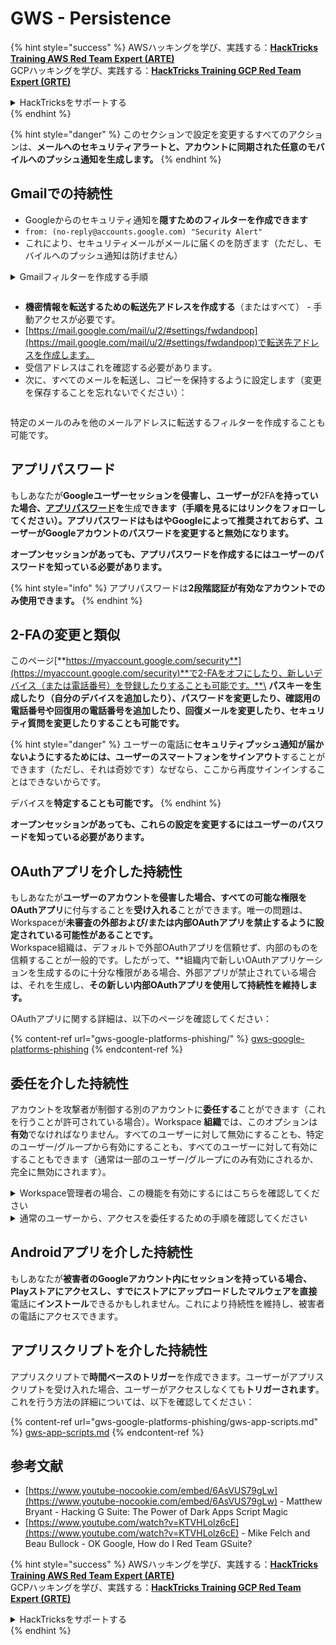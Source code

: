 # GWS - Persistence

{% hint style="success" %}
AWSハッキングを学び、実践する：<img src="../../.gitbook/assets/image (1) (1) (1).png" alt="" data-size="line">[**HackTricks Training AWS Red Team Expert (ARTE)**](https://training.hacktricks.xyz/courses/arte)<img src="../../.gitbook/assets/image (1) (1) (1).png" alt="" data-size="line">\
GCPハッキングを学び、実践する：<img src="../../.gitbook/assets/image (2).png" alt="" data-size="line">[**HackTricks Training GCP Red Team Expert (GRTE)**<img src="../../.gitbook/assets/image (2).png" alt="" data-size="line">](https://training.hacktricks.xyz/courses/grte)

<details>

<summary>HackTricksをサポートする</summary>

* [**サブスクリプションプラン**](https://github.com/sponsors/carlospolop)を確認してください！
* **💬 [**Discordグループ**](https://discord.gg/hRep4RUj7f)または[**Telegramグループ**](https://t.me/peass)に参加するか、**Twitter** 🐦 [**@hacktricks\_live**](https://twitter.com/hacktricks_live)**をフォローしてください。**
* **[**HackTricks**](https://github.com/carlospolop/hacktricks)および[**HackTricks Cloud**](https://github.com/carlospolop/hacktricks-cloud)のGitHubリポジトリにPRを提出してハッキングトリックを共有してください。**

</details>
{% endhint %}

{% hint style="danger" %}
このセクションで設定を変更するすべてのアクションは、**メールへのセキュリティアラートと、アカウントに同期された任意のモバイルへのプッシュ通知を生成します。**
{% endhint %}

## **Gmailでの持続性**

* Googleからのセキュリティ通知を**隠すためのフィルターを作成できます**
* `from: (no-reply@accounts.google.com) "Security Alert"`
* これにより、セキュリティメールがメールに届くのを防ぎます（ただし、モバイルへのプッシュ通知は防げません）

<details>

<summary>Gmailフィルターを作成する手順</summary>

(手順は[**こちら**](https://support.google.com/mail/answer/6579)から)

1. [Gmail](https://mail.google.com/)を開きます。
2. 上部の検索ボックスで、検索オプションを表示をクリックします ![photos tune](https://lh3.googleusercontent.com/cD6YR_YvqXqNKxrWn2NAWkV6tjJtg8vfvqijKT1_9zVCrl2sAx9jROKhLqiHo2ZDYTE=w36) .
3. 検索条件を入力します。検索が正しく機能したか確認するには、**検索**をクリックして表示されるメールを確認します。
4. 検索ウィンドウの下部で、**フィルターを作成**をクリックします。
5. フィルターに何をさせたいかを選択します。
6. **フィルターを作成**をクリックします。

現在のフィルターを確認する（削除するため）には、[https://mail.google.com/mail/u/0/#settings/filters](https://mail.google.com/mail/u/0/#settings/filters)を訪問してください。

</details>

<figure><img src="../../.gitbook/assets/image (331).png" alt=""><figcaption></figcaption></figure>

* **機密情報を転送するための転送先アドレスを作成する**（またはすべて） - 手動アクセスが必要です。
* [https://mail.google.com/mail/u/2/#settings/fwdandpop](https://mail.google.com/mail/u/2/#settings/fwdandpop)で転送先アドレスを作成します。
* 受信アドレスはこれを確認する必要があります。
* 次に、すべてのメールを転送し、コピーを保持するように設定します（変更を保存することを忘れないでください）：

<figure><img src="../../.gitbook/assets/image (332).png" alt=""><figcaption></figcaption></figure>

特定のメールのみを他のメールアドレスに転送するフィルターを作成することも可能です。

## アプリパスワード

もしあなたが**Googleユーザーセッションを侵害し、ユーザーが**2FA**を持っていた場合、**[**アプリパスワード**](https://support.google.com/accounts/answer/185833?hl=en)**を**生成**できます（手順を見るにはリンクをフォローしてください）。**アプリパスワードはもはやGoogleによって推奨されておらず、ユーザーが**Googleアカウントのパスワードを変更すると無効になります。**

**オープンセッションがあっても、アプリパスワードを作成するにはユーザーのパスワードを知っている必要があります。**

{% hint style="info" %}
アプリパスワードは**2段階認証が有効なアカウントでのみ使用できます。**
{% endhint %}

## 2-FAの変更と類似

このページ[**https://myaccount.google.com/security**](https://myaccount.google.com/security)**で2-FAをオフにしたり、新しいデバイス（または電話番号）を登録したりすることも可能です。**\
**パスキーを生成したり（自分のデバイスを追加したり）、パスワードを変更したり、確認用の電話番号や回復用の電話番号を追加したり、回復メールを変更したり、セキュリティ質問を変更したりすることも可能です。**

{% hint style="danger" %}
ユーザーの電話に**セキュリティプッシュ通知が届かないようにするためには、**ユーザーのスマートフォンを**サインアウト**することができます（ただし、それは奇妙です）なぜなら、ここから再度サインインすることはできないからです。

デバイスを**特定することも可能です。**
{% endhint %}

**オープンセッションがあっても、これらの設定を変更するにはユーザーのパスワードを知っている必要があります。**

## OAuthアプリを介した持続性

もしあなたが**ユーザーのアカウントを侵害した場合、**すべての可能な権限を**OAuthアプリ**に付与することを**受け入れる**ことができます。唯一の問題は、Workspaceが**未審査の外部および/または内部OAuthアプリを禁止するように設定されている可能性があることです。**\
Workspace組織は、デフォルトで外部OAuthアプリを信頼せず、内部のものを信頼することが一般的です。したがって、**組織内で新しいOAuthアプリケーションを生成するのに十分な権限がある場合、外部アプリが禁止されている場合は、それを生成し、**その新しい内部OAuthアプリを使用して持続性を維持します。**

OAuthアプリに関する詳細は、以下のページを確認してください：

{% content-ref url="gws-google-platforms-phishing/" %}
[gws-google-platforms-phishing](gws-google-platforms-phishing/)
{% endcontent-ref %}

## 委任を介した持続性

アカウントを攻撃者が制御する別のアカウントに**委任する**ことができます（これを行うことが許可されている場合）。Workspace **組織**では、このオプションは**有効**でなければなりません。すべてのユーザーに対して無効にすることも、特定のユーザー/グループから有効にすることも、すべてのユーザーに対して有効にすることもできます（通常は一部のユーザー/グループにのみ有効にされるか、完全に無効にされます）。

<details>

<summary>Workspace管理者の場合、この機能を有効にするにはこちらを確認してください</summary>

(情報は[ドキュメントからコピー](https://support.google.com/a/answer/7223765))

あなたの組織の管理者として（例えば、あなたの仕事や学校）、ユーザーが自分のGmailアカウントにアクセスを委任できるかどうかを制御します。すべての人にアカウントを委任するオプションを与えることができます。または、特定の部門の人々だけが委任を設定できるようにすることもできます。例えば、あなたは：

* 自分のGmailアカウントに管理アシスタントを委任者として追加し、彼らがあなたの代わりにメールを読み、送信できるようにします。
* グループ（例えば、営業部門）を委任者として追加し、全員が1つのGmailアカウントにアクセスできるようにします。

ユーザーは、同じ組織内の他のユーザーにのみアクセスを委任できます。ドメインや組織単位に関係なく。

#### 委任の制限と制約

* **ユーザーがGoogleグループに自分のメールボックスへのアクセスを付与できるようにする**オプション：このオプションを使用するには、委任されたアカウントのOUおよび各グループメンバーのOUで有効にする必要があります。このオプションが有効でないOUに属するグループメンバーは、委任されたアカウントにアクセスできません。
* 通常の使用では、40人の委任ユーザーが同時にGmailアカウントにアクセスできます。1人以上の委任者による平均以上の使用は、この数を減少させる可能性があります。
* Gmailに頻繁にアクセスする自動化プロセスも、同時にアカウントにアクセスできる委任者の数を減少させる可能性があります。これらのプロセスには、Gmailに頻繁にアクセスするAPIやブラウザ拡張機能が含まれます。
* 単一のGmailアカウントは最大1,000のユニークな委任者をサポートします。Groups内のグループは、制限に対して1つの委任者としてカウントされます。
* 委任はGmailアカウントの制限を増加させません。委任ユーザーがいるGmailアカウントは、標準のGmailアカウントの制限とポリシーを持っています。詳細については、[Gmailの制限とポリシー](https://support.google.com/a/topic/28609)を訪問してください。

#### ステップ1：ユーザーのGmail委任を有効にする

**始める前に：**特定のユーザーに設定を適用するには、彼らのアカウントを[組織単位](https://support.google.com/a/topic/1227584)に入れてください。

1. [Google管理コンソール](https://support.google.com/a/answer/182076)に[サインイン](https://admin.google.com/)します。

管理者アカウントを使用してサインインしてください。現在のアカウントCarlosPolop@gmail.comではありません。
2. 管理コンソールで、メニューに移動します ![](https://storage.googleapis.com/support-kms-prod/JxKYG9DqcsormHflJJ8Z8bHuyVI5YheC0lAp)![次に](https://storage.googleapis.com/support-kms-prod/Th2Tx0uwPMOhsMPn7nRXMUo3vs6J0pto2DTn)![](https://storage.googleapis.com/support-kms-prod/ocGtUSENh4QebLpvZcmLcNRZyaTBcolMRSyl) **アプリ**![次に](https://storage.googleapis.com/support-kms-prod/Th2Tx0uwPMOhsMPn7nRXMUo3vs6J0pto2DTn)**Google Workspace**![次に](https://storage.googleapis.com/support-kms-prod/Th2Tx0uwPMOhsMPn7nRXMUo3vs6J0pto2DTn)**Gmail**![次に](https://storage.googleapis.com/support-kms-prod/Th2Tx0uwPMOhsMPn7nRXMUo3vs6J0pto2DTn)**ユーザー設定**に移動します。
3. すべての人に設定を適用するには、上部の組織単位を選択したままにします。そうでない場合は、子の[組織単位](https://support.google.com/a/topic/1227584)を選択します。
4. **メール委任**をクリックします。
5. **ユーザーがドメイン内の他のユーザーに自分のメールボックスへのアクセスを委任できるようにする**ボックスをチェックします。
6. （オプション）ユーザーが自分のアカウントから送信される委任メッセージに含まれる送信者情報を指定できるようにするには、**この設定をカスタマイズできるようにする**ボックスをチェックします。
7. 委任者が送信するメッセージに含まれるデフォルトの送信者情報のオプションを選択します：
* **アカウント所有者とメールを送信した委任者を表示**—メッセージにはGmailアカウント所有者と委任者のメールアドレスが含まれます。
* **アカウント所有者のみを表示**—メッセージにはGmailアカウント所有者のメールアドレスのみが含まれます。委任者のメールアドレスは含まれません。
8. （オプション）ユーザーがGroups内のグループを委任者として追加できるようにするには、**ユーザーが自分のメールボックスへのアクセスをGoogleグループに付与できるようにする**ボックスをチェックします。
9. **保存**をクリックします。子の組織単位を設定した場合、親の組織単位の設定を**継承**または**上書き**できる場合があります。
10. （オプション）他の組織単位のGmail委任を有効にするには、ステップ3〜9を繰り返します。

変更には最大24時間かかる場合がありますが、通常はより早く行われます。[詳細を学ぶ](https://support.google.com/a/answer/7514107)

#### ステップ2：ユーザーが自分のアカウントの委任者を設定する

委任を有効にした後、ユーザーは自分のGmail設定に移動して委任者を割り当てます。委任者はその後、ユーザーの代わりにメッセージを読み、送信し、受信できます。

詳細については、ユーザーに[メールの委任と共同作業](https://support.google.com/a/users/answer/138350)を参照するように指示してください。

</details>

<details>

<summary>通常のユーザーから、アクセスを委任するための手順を確認してください</summary>

(情報は[**ドキュメントからコピー**](https://support.google.com/mail/answer/138350))

最大10人の委任者を追加できます。

仕事、学校、または他の組織を通じてGmailを使用している場合：

* 組織内で最大1000人の委任者を追加できます。
* 通常の使用では、40人の委任者が同時にGmailアカウントにアクセスできます。
* 自動化プロセス（APIやブラウザ拡張機能など）を使用している場合、数人の委任者が同時にGmailアカウントにアクセスできます。

1. コンピュータで[Gmail](https://mail.google.com/)を開きます。Gmailアプリからは委任者を追加できません。
2. 右上で設定をクリックします ![Settings](https://lh3.googleusercontent.com/p3J-ZSPOLtuBBR_ofWTFDfdgAYQgi8mR5c76ie8XQ2wjegk7-yyU5zdRVHKybQgUlQ=w36-h36) ![次に](https://lh3.googleusercontent.com/3_l97rr0GvhSP2XV5OoCkV2ZDTIisAOczrSdzNCBxhIKWrjXjHucxNwocghoUa39gw=w36-h36) **すべての設定を表示**をクリックします。
3. **アカウントとインポート**または**アカウント**タブをクリックします。
4. 「アカウントへのアクセスを付与する」セクションで、**別のアカウントを追加**をクリックします。仕事や学校を通じてGmailを使用している場合、組織がメールの委任を制限している可能性があります。この設定が表示されない場合は、管理者に連絡してください。
* アカウントへのアクセスを付与するが表示されない場合、それは制限されています。
5. 追加したい人のメールアドレスを入力します。仕事、学校、または他の組織を通じてGmailを使用している場合、管理者が許可している場合は、グループのメールアドレスを入力できます。このグループは、あなたの組織と同じドメインを持っている必要があります。グループの外部メンバーは委任アクセスを拒否されます。\
\
**重要：**委任するアカウントが新しいアカウントであるか、パスワードがリセットされた場合、管理者は最初にサインインする際にパスワードを変更する必要があるという要件をオフにする必要があります。

* [管理者がユーザーを作成する方法を学ぶ](https://support.google.com/a/answer/33310)。
* [管理者がパスワードをリセットする方法を学ぶ](https://support.google.com/a/answer/33319)。

6. **次のステップ**をクリックします ![次に](https://lh3.googleusercontent.com/QbWcYKta5vh_4-OgUeFmK-JOB0YgLLoGh69P478nE6mKdfpWQniiBabjF7FVoCVXI0g=h36) **アクセスを付与するためのメールを送信**をクリックします。

追加した人は、確認を求めるメールを受け取ります。招待は1週間で期限切れになります。

グループを追加した場合、すべてのグループメンバーは確認なしで委任者になります。

注意：委任が有効になるまで最大24時間かかる場合があります。

</details>

## Androidアプリを介した持続性

もしあなたが**被害者のGoogleアカウント内にセッションを持っている場合、**Playストアにアクセスし、すでにストアにアップロードした**マルウェアを直接**電話に**インストール**できるかもしれません。これにより持続性を維持し、被害者の電話にアクセスできます。

## **アプリスクリプトを介した持続性**

アプリスクリプトで**時間ベースのトリガー**を作成できます。ユーザーがアプリスクリプトを受け入れた場合、ユーザーがアクセスしなくても**トリガーされます**。これを行う方法の詳細については、以下を確認してください：

{% content-ref url="gws-google-platforms-phishing/gws-app-scripts.md" %}
[gws-app-scripts.md](gws-google-platforms-phishing/gws-app-scripts.md)
{% endcontent-ref %}

## 参考文献

* [https://www.youtube-nocookie.com/embed/6AsVUS79gLw](https://www.youtube-nocookie.com/embed/6AsVUS79gLw) - Matthew Bryant - Hacking G Suite: The Power of Dark Apps Script Magic
* [https://www.youtube.com/watch?v=KTVHLolz6cE](https://www.youtube.com/watch?v=KTVHLolz6cE) - Mike Felch and Beau Bullock - OK Google, How do I Red Team GSuite?

{% hint style="success" %}
AWSハッキングを学び、実践する：<img src="../../.gitbook/assets/image (1) (1) (1).png" alt="" data-size="line">[**HackTricks Training AWS Red Team Expert (ARTE)**](https://training.hacktricks.xyz/courses/arte)<img src="../../.gitbook/assets/image (1) (1) (1).png" alt="" data-size="line">\
GCPハッキングを学び、実践する：<img src="../../.gitbook/assets/image (2).png" alt="" data-size="line">[**HackTricks Training GCP Red Team Expert (GRTE)**<img src="../../.gitbook/assets/image (2).png" alt="" data-size="line">](https://training.hacktricks.xyz/courses/grte)

<details>

<summary>HackTricksをサポートする</summary>

* [**サブスクリプションプラン**](https://github.com/sponsors/carlospolop)を確認してください！
* **💬 [**Discordグループ**](https://discord.gg/hRep4RUj7f)または[**Telegramグループ**](https://t.me/peass)に参加するか、**Twitter** 🐦 [**@hacktricks\_live**](https://twitter.com/hacktricks_live)**をフォローしてください。**
* **[**HackTricks**](https://github.com/carlospolop/hacktricks)および[**HackTricks Cloud**](https://github.com/carlospolop/hacktricks-cloud)のGitHubリポジトリにPRを提出してハッキングトリックを共有してください。**

</details>
{% endhint %}
